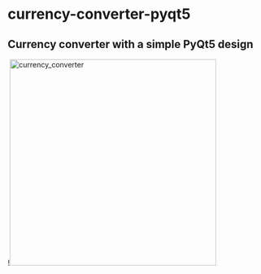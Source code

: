 # currency-converter-pyqt5
## Currency converter with a simple PyQt5 design

!<img width="406" alt="currency_converter" src="https://user-images.githubusercontent.com/56199172/193426826-77ba8a0d-5e6a-4c8f-a054-4bda31e71e15.png">



